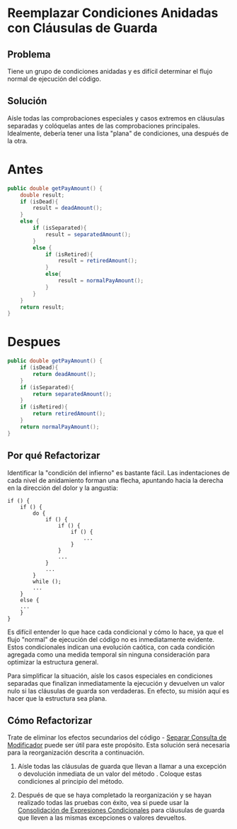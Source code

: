 # Reemplazar Condiciones Anidadas con Cláusulas de Guarda

## Problema

Tiene un grupo de condiciones anidadas y es difícil determinar el flujo normal de ejecución del código.

## Solución

Aísle todas las comprobaciones especiales y casos extremos en cláusulas separadas y colóquelas antes de las 
comprobaciones principales. Idealmente, debería tener una lista "plana" de condiciones, una después de la otra.

# Antes
```java
public double getPayAmount() {
    double result;
    if (isDead){
        result = deadAmount();
    }
    else {
        if (isSeparated){
            result = separatedAmount();
        }
        else {
            if (isRetired){
                result = retiredAmount();
            }
            else{
                result = normalPayAmount();
            }
        }
    }
    return result;
}
```

# Despues
```java
public double getPayAmount() {
    if (isDead){
        return deadAmount();
    }
    if (isSeparated){
        return separatedAmount();
    }
    if (isRetired){
        return retiredAmount();
    }
    return normalPayAmount();
}
```

## Por qué Refactorizar

Identificar la "condición del infierno" es bastante fácil. Las indentaciones de cada nivel de anidamiento forman una 
flecha, apuntando hacia la derecha en la dirección del dolor y la angustia:

```
if () {
    if () {
        do {
            if () {
                if () {
                    if () {
                        ...
                    }
                }
                ...
            }
            ...
        }
        while ();
        ...
    }
    else {
    ...
    }
}
```

Es difícil entender lo que hace cada condicional y cómo lo hace, ya que el flujo "normal" de ejecución del código no es 
inmediatamente evidente. Estos condicionales indican una evolución caótica, con cada condición agregada como una medida 
temporal sin ninguna consideración para optimizar la estructura general.

Para simplificar la situación, aísle los casos especiales en condiciones separadas que finalizan inmediatamente la 
ejecución y devuelven un valor nulo si las cláusulas de guarda son verdaderas. En efecto, su misión aquí es hacer que la 
estructura sea plana.

## Cómo Refactorizar

Trate de eliminar los efectos secundarios del código - [Separar Consulta de Modificador](SeperateQueryFromModifier.md)
puede ser útil para este propósito. Esta solución será necesaria para la reorganización descrita a continuación.

1. Aísle todas las cláusulas de guarda que llevan a llamar a una excepción o devolución inmediata de un valor del método 
. Coloque estas condiciones al principio del método.

2. Después de que se haya completado la reorganización y se hayan realizado todas las pruebas con éxito, vea si puede 
usar la [Consolidación de Expresiones Condicionales](ConsolidateConditionalExpression.md) para cláusulas de guarda que 
lleven a las mismas excepciones o valores devueltos.

